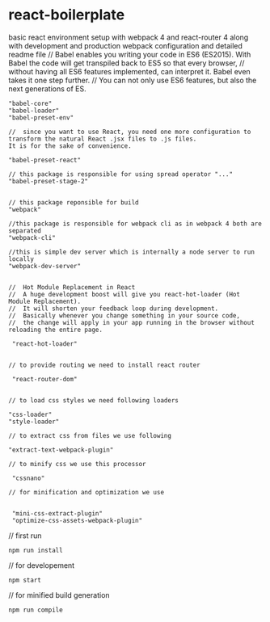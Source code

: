 # react-boilerplate
basic react environment setup with webpack 4  and react-router 4 along with development and production webpack configuration and detailed readme file 
// Babel enables you writing your code in ES6 (ES2015). With Babel the code will get transpiled back to ES5 so that every browser,
   // without having all ES6 features implemented, can interpret it. Babel even takes it one step further.
   // You can not only use ES6 features, but also the next generations of ES.

    "babel-core"
    "babel-loader"
    "babel-preset-env"

    //  since you want to use React, you need one more configuration to transform the natural React .jsx files to .js files.
    It is for the sake of convenience.

    "babel-preset-react"

    // this package is responsible for using spread operator "..."
    "babel-preset-stage-2"


    // this package reponsible for build
    "webpack"

    //this package is responsible for webpack cli as in webpack 4 both are separated
    "webpack-cli"

    //this is simple dev server which is internally a node server to run locally
    "webpack-dev-server"


    //  Hot Module Replacement in React
    //  A huge development boost will give you react-hot-loader (Hot Module Replacement).
    //  It will shorten your feedback loop during development.
    //  Basically whenever you change something in your source code,
    //  the change will apply in your app running in the browser without reloading the entire page.

     "react-hot-loader"


    // to provide routing we need to install react router

     "react-router-dom"


    // to load css styles we need following loaders

    "css-loader"
    "style-loader"

    // to extract css from files we use following

    "extract-text-webpack-plugin"

    // to minify css we use this processor

     "cssnano"

    // for minification and optimization we use


     "mini-css-extract-plugin"
     "optimize-css-assets-webpack-plugin"


   // first run

    npm run install

   // for developement

    npm start

   // for minified build generation

    npm run compile

